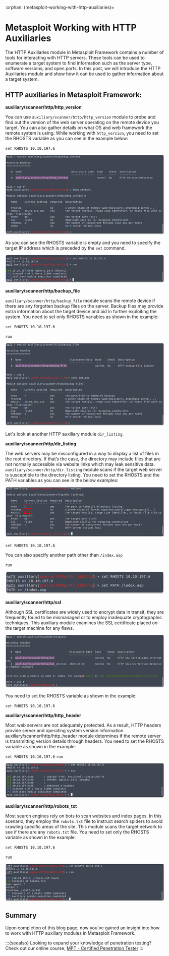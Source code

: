 :orphan:
(metasploit-working-with-http-auxiliaries)=

# Metasploit Working with HTTP Auxiliaries
The HTTP Auxiliaries module in Metasploit Framework contains a number of tools for interacting with HTTP servers. These tools can be used to enumerate a target system to find information such as the server type, software versions, and open ports. In this post, we will introduce the HTTP Auxiliaries module and show how it can be used to gather information about a target system.

## HTTP auxiliaries in Metasploit Framework:

**auxiliary/scanner/http/http_version**

You can use `auxiliary/scanner/http/http_version` module to probe and find out the version of the web server operating on the remote device you target. You can also gather details on what OS and web framework the remote system is using. While working with `http_version`, you need to set the RHOSTS variable as you can see in the example below:

`set RHOSTS 10.10.197.6`

![alt img](images/http-auxiliaries-10.png)

As you can see the RHOSTS variable is empty and you need to specify the target IP address which is preceded by the `set` command.

![alt img](images/http-auxiliaries-11.png)

**auxiliary/scanner/http/backup_file**

`auxiliary/scanner/http/backup_file` module scans the remote device if there are any forgotten backup files on the server. Backup files may provide extra information about the target device and aid in further exploiting the system. You need to set only RHOSTS variables as shown in the example:

`set RHOSTS 10.10.197.6`

`run`

![alt img](images/http-auxiliaries-12.png)

Let's look at another HTTP auxiliary module `dir_listing`.

**auxiliary/scanner/http/dir_listing**

The web servers may be misconfigured in a way to display a list of files in the root directory. If that’s the case, the directory may include files that are not normally accessible via website links which may leak sensitive data. `auxiliary/scanner/http/dir_listing` module scans if the target web server is susceptible to the directory listing. You need to set the RHOSTS and the PATH variables as you can see in the below examples:

![alt img](images/http-auxiliaries-13.png)

`set RHOSTS 10.10.197.6`

You can also specify another path other than `/index.asp`

`run`

![alt img](images/http-auxiliaries-14.png)

**auxiliary/scanner/http/ssl**

Although SSL certificates are widely used to encrypt data in transit, they are frequently found to be mismanaged or to employ inadequate cryptographic techniques. This auxiliary module examines the SSL certificate placed on the target machine for any flaws.

![alt img](images/http-auxiliaries-15.png)

You need to set the RHOSTS variable as shown in the example:

`set RHOSTS 10.10.197.6`

**auxiliary/scanner/http/http_header**

Most web servers are not adequately protected. As a result, HTTP headers provide server and operating system version information. auxiliary/scanner/http/http_header module determines if the remote server is transmitting version details through headers. You need to set the RHOSTS variable as shown in the example:

`set RHOSTS 10.10.197.6`
`run`

![alt img](images/Group-1.png)

**auxiliary/scanner/http/robots_txt**

Most search engines rely on bots to scan websites and index pages. In this scenario, they employ the `robots.txt` file to instruct search spiders to avoid crawling specific areas of the site. This module scans the target network to see if there are any `robots.txt` file. You need to set only the RHOSTS variable as shown in the example:

`set RHOSTS 10.10.197.6`

`run`

![alt img](images/http-auxiliaries-17.png)

## Summary

Upon completion of this blog page, now you've gained an insight into how to work with HTTP auxiliary modules in Metasploit Framework.

:::{seealso}
Looking to expand your knowledge of penetration testing? Check out our online course, [MPT - Certified Penetration Tester](https://www.mosse-institute.com/certifications/mpt-certified-penetration-tester.html)
:::
